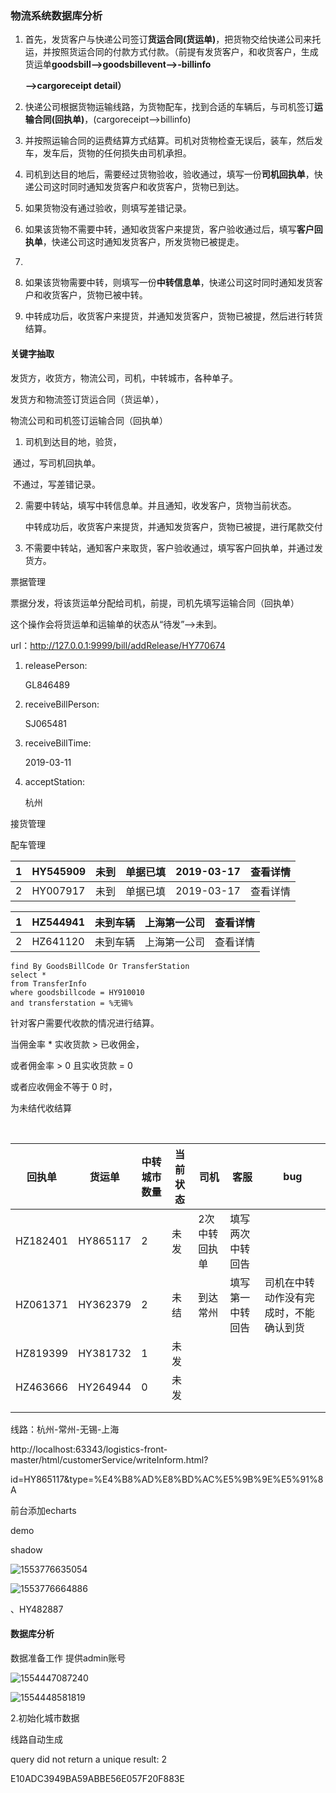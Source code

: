 ### 物流系统数据库分析

1. 首先，发货客户与快递公司签订**货运合同(货运单)**，把货物交给快递公司来托运，并按照货运合同的付款方式付款。（前提有发货客户，和收货客户，生成 货运单**goodsbill-->goodsbillevent-->-billinfo**

   **-->cargoreceipt detail）**

2. 快递公司根据货物运输线路，为货物配车，找到合适的车辆后，与司机签订**运输合同(回执单)**，(cargoreceipt-->billinfo)

3. 并按照运输合同的运费结算方式结算。司机对货物检查无误后，装车，然后发车，发车后，货物的任何损失由司机承担。

4. 司机到达目的地后，需要经过货物验收，验收通过，填写一份**司机回执单**，快递公司这时同时通知发货客户和收货客户，货物已到达。

5. 如果货物没有通过验收，则填写差错记录。

   

6. 如果该货物不需要中转，通知收货客户来提货，客户验收通过后，填写**客户回执单**，快递公司这时通知发货客户，所发货物已被提走。

7. 

8. 如果该货物需要中转，则填写一份**中转信息单**，快递公司这时同时通知发货客户和收货客户，货物已被中转。

9. 中转成功后，收货客户来提货，并通知发货客户，货物已被提，然后进行转货结算。

#### 关键字抽取 

发货方，收货方，物流公司，司机，中转城市，各种单子。

发货方和物流签订货运合同（货运单），

物流公司和司机签订运输合同（回执单）

1. 司机到达目的地，验货，

​	通过，写司机回执单。

​	不通过，写差错记录。

2. 需要中转站，填写中转信息单。并且通知，收发客户，货物当前状态。

      中转成功后，收货客户来提货，并通知发货客户，货物已被提，进行尾款交付

3. 不需要中转站，通知客户来取货，客户验收通过，填写客户回执单，并通过发货方。

票据管理

票据分发，将该货运单分配给司机，前提，司机先填写运输合同（回执单）

这个操作会将货运单和运输单的状态从“待发”-->未到。

url：http://127.0.0.1:9999/bill/addRelease/HY770674

1. releasePerson: 

   

   GL846489

2. receiveBillPerson: 

   

   SJ065481

3. receiveBillTime: 

   

   2019-03-11

4. acceptStation: 

   

   杭州



接货管理

配车管理

| 1    | HY545909 | 未到 | 单据已填 | 2019-03-17 | 查看详情 |
| ---- | -------- | ---- | -------- | ---------- | -------- |
| 2    | HY007917 | 未到 | 单据已填 | 2019-03-17 | 查看详情 |

| 1    | HZ544941 | 未到车辆 | 上海第一公司 | 查看详情 |
| ---- | -------- | -------- | ------------ | -------- |
| 2    | HZ641120 | 未到车辆 | 上海第一公司 | 查看详情 |

```mysql
find By GoodsBillCode Or TransferStation  
select *
from TransferInfo
where goodsbillcode = HY910010
and transferstation = %无锡%
```

针对客户需要代收款的情况进行结算。

当佣金率 \* 实收货款 > 已收佣金，

或者佣金率 > 0 且实收货款 = 0

或者应收佣金不等于 0 时，

为未结代收结算



​			

| 回执单   | 货运单   | 中转城市数量 | 当前状态 | 司机          | 客服             | bug                                    |
| -------- | -------- | ------------ | -------- | ------------- | ---------------- | -------------------------------------- |
| HZ182401 | HY865117 | 2            | 未发     | 2次中转回执单 | 填写两次中转回告 |                                        |
| HZ061371 | HY362379 | 2            | 未结     | 到达常州      | 填写第一中转回告 | 司机在中转动作没有完成时，不能确认到货 |
| HZ819399 | HY381732 | 1            | 未发     |               |                  |                                        |
| HZ463666 | HY264944 | 0            | 未发     |               |                  |                                        |
|          |          |              |          |               |                  |                                        |
|          |          |              |          |               |                  |                                        |

线路：杭州-常州-无锡-上海

http://localhost:63343/logistics-front-master/html/customerService/writeInform.html?

id=HY865117&type=%E4%B8%AD%E8%BD%AC%E5%9B%9E%E5%91%8A

前台添加echarts

demo

shadow

![1553776635054](C:\Users\Administrator\AppData\Roaming\Typora\typora-user-images\1553776635054.png)



![1553776664886](C:\Users\Administrator\AppData\Roaming\Typora\typora-user-images\1553776664886.png)



、HY482887

#### 数据库分析

数据准备工作 提供admin账号

![1554447087240](C:\Users\Administrator\AppData\Roaming\Typora\typora-user-images\1554447087240.png)

![1554448581819](C:\Users\Administrator\AppData\Roaming\Typora\typora-user-images\1554448581819.png)



2.初始化城市数据



线路自动生成



query did not return a unique result: 2

E10ADC3949BA59ABBE56E057F20F883E